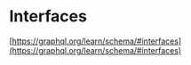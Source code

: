 # Interfaces

[https://graphql.org/learn/schema/#interfaces](https://graphql.org/learn/schema/#interfaces)
